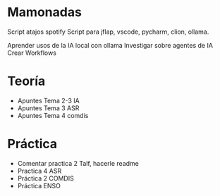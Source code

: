 # Mamonadas
Script atajos spotify
Script para jflap, vscode, pycharm, clion, ollama.

Aprender usos de la IA local con ollama
Investigar sobre agentes de IA
Crear Workflows


# Teoría
- Apuntes Tema 2-3 IA
- Apuntes Tema 3 ASR
- Apuntes Tema 4 comdis


# Práctica
- Comentar practica 2 Talf, hacerle readme
- Practica 4 ASR
- Práctica 2 COMDIS
- Práctica ENSO